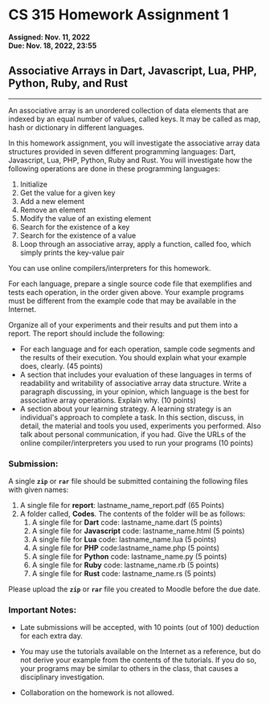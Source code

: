 # CS 315 Homework Assignment 1

**Assigned:  Nov. 11, 2022  
Due:  Nov. 18, 2022, 23:55**

## Associative Arrays in Dart, Javascript, Lua, PHP, Python, Ruby, and Rust  

---

An associative array is an unordered collection of data elements that are indexed by an equal number of values, called keys. It may be called as map, hash or dictionary in different languages.

In this homework assignment, you will investigate the associative array data structures provided in seven different programming languages: Dart, Javascript, Lua, PHP, Python, Ruby and Rust. You will investigate how the following operations are done in these programming languages:

1.  Initialize
2.  Get the value for a given key
3.  Add a new element
4.  Remove an element
5.  Modify the value of an existing element
6.  Search for the existence of a key
7.  Search for the existence of a value
8.  Loop through an associative array, apply a function, called foo, which simply prints the key-value pair

You can use online compilers/interpreters for this homework.

For each language, prepare a single source code file that exemplifies and tests each operation, in the order given above. Your example programs must be different from the example code that may be available in the Internet.

Organize all of your experiments and their results and put them into a report. The report should include the following:

*   For each language and for each operation, sample code segments and the results of their execution. You should explain what your example does, clearly. (45 points)
*   A section that includes your evaluation of these languages in terms of readability and writability of associative array data structure. Write a paragraph discussing, in your opinion, which language is the best for associative array operations. Explain why. (10 points)
*   A section about your learning strategy. A learning strategy is an individual's approach to complete a task. In this section, discuss, in detail, the material and tools you used, experiments you performed. Also talk about personal communication, if you had. Give the URLs of the online compiler/interpreters you used to run your programs (10 points)

### Submission:

A single **`zip`** or **`rar`** file should be submitted containing the following files with given names:

1.  A single file for **report**: lastname\_name\_report.pdf (65 Points)
2.  A folder called, **Codes**. The contents of the folder will be as follows:
    1.  A single file for **Dart** code: lastname\_name.dart (5 points)
    2.  A single file for **Javascript** code: lastname\_name.html (5 points)
    3.  A single file for **Lua** code: lastname\_name.lua (5 points)
    4.  A single file for **PHP** code:lastname\_name.php (5 points)
    5.  A single file for **Python** code: lastname\_name.py (5 points)
    6.  A single file for **Ruby** code: lastname\_name.rb (5 points)
    7.  A single file for **Rust** code: lastname\_name.rs (5 points)

Please upload the **`zip`** or **`rar`** file you created to Moodle before the due date.

### Important Notes:

*   Late submissions will be accepted, with 10 points (out of 100) deduction for each extra day.

*   You may use the tutorials available on the Internet as a reference, but do not derive your example from the contents of the tutorials. If you do so, your programs may be similar to others in the class, that causes a disciplinary investigation.

*   Collaboration on the homework is not allowed.
